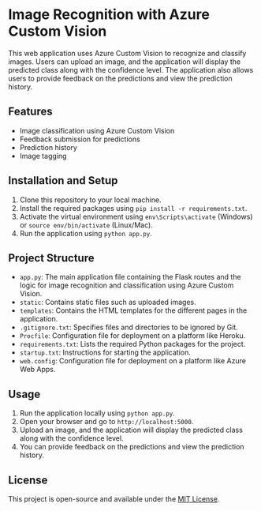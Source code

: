 # Image Recognition with Azure Custom Vision

This web application uses Azure Custom Vision to recognize and classify images. Users can upload an image, and the application will display the predicted class along with the confidence level. The application also allows users to provide feedback on the predictions and view the prediction history.

## Features

- Image classification using Azure Custom Vision
- Feedback submission for predictions
- Prediction history
- Image tagging

## Installation and Setup

1. Clone this repository to your local machine.
2. Install the required packages using `pip install -r requirements.txt`.
3. Activate the virtual environment using `env\Scripts\activate` (Windows) or `source env/bin/activate` (Linux/Mac).
4. Run the application using `python app.py`.

## Project Structure

- `app.py`: The main application file containing the Flask routes and the logic for image recognition and classification using Azure Custom Vision.
- `static`: Contains static files such as uploaded images.
- `templates`: Contains the HTML templates for the different pages in the application.
- `.gitignore.txt`: Specifies files and directories to be ignored by Git.
- `Procfile`: Configuration file for deployment on a platform like Heroku.
- `requirements.txt`: Lists the required Python packages for the project.
- `startup.txt`: Instructions for starting the application.
- `web.config`: Configuration file for deployment on a platform like Azure Web Apps.

## Usage

1. Run the application locally using `python app.py`.
2. Open your browser and go to `http://localhost:5000`.
3. Upload an image, and the application will display the predicted class along with the confidence level.
4. You can provide feedback on the predictions and view the prediction history.

## License

This project is open-source and available under the [MIT License](https://choosealicense.com/licenses/mit/).
